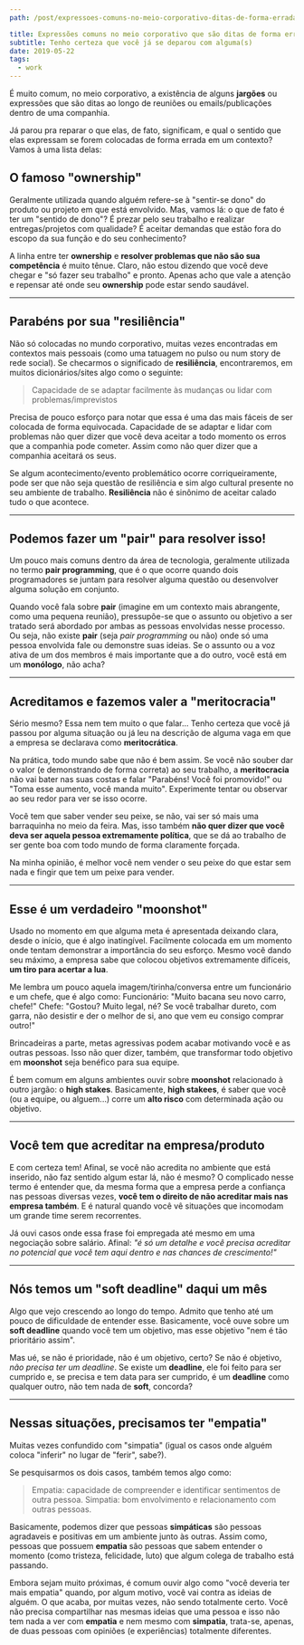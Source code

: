 ```yaml
---
path: /post/expressoes-comuns-no-meio-corporativo-ditas-de-forma-errada/

title: Expressões comuns no meio corporativo que são ditas de forma errada
subtitle: Tenho certeza que você já se deparou com alguma(s)
date: 2019-05-22
tags:
  - work
---
```


É muito comum, no meio corporativo, a existência de alguns **jargões** ou expressões que são ditas ao longo de reuniões ou emails/publicações dentro de uma companhia.

Já parou pra reparar o que elas, de fato, significam, e qual o sentido que elas expressam se forem colocadas de forma errada em um contexto? Vamos à uma lista delas:

## O famoso "ownership"

Geralmente utilizada quando alguém refere-se à "sentir-se dono" do produto ou projeto em que está envolvido.
Mas, vamos lá: o que de fato é ter um "sentido de dono"? É prezar pelo seu trabalho e realizar entregas/projetos com qualidade? É aceitar demandas que estão fora do escopo da sua função e do seu conhecimento?

A linha entre ter **ownership** e **resolver problemas que não são sua competência** é muito tênue.
Claro, não estou dizendo que você deve chegar e "só fazer seu trabalho" e pronto. Apenas acho que vale a atenção e repensar até onde seu **ownership** pode estar sendo saudável.

___

## Parabéns por sua "resiliência"

Não só colocadas no mundo corporativo, muitas vezes encontradas em contextos mais pessoais (como uma tatuagem no pulso ou num story de rede social).
Se checarmos o significado de **resiliência**, encontraremos, em muitos dicionários/sites algo como o seguinte:

> Capacidade de se adaptar facilmente às mudanças ou lidar com problemas/imprevistos

Precisa de pouco esforço para notar que essa é uma das mais fáceis de ser colocada de forma equivocada.
Capacidade de se adaptar e lidar com problemas não quer dizer que você deva aceitar a todo momento os erros que a companhia pode cometer. Assim como não quer dizer que a companhia aceitará os seus.

Se algum acontecimento/evento problemático ocorre corriqueiramente, pode ser que não seja questão de resiliência e sim algo cultural presente no seu ambiente de trabalho. **Resiliência** não é sinônimo de aceitar calado tudo o que acontece.

___

## Podemos fazer um "pair" para resolver isso!

Um pouco mais comuns dentro da área de tecnologia, geralmente utilizada no termo **pair programming**, que é o que ocorre quando dois programadores se juntam para resolver alguma questão ou desenvolver alguma solução em conjunto.

Quando você fala sobre **pair** (imagine em um contexto mais abrangente, como uma pequena reunião), pressupõe-se que o assunto ou objetivo a ser tratado será abordado por ambas as pessoas envolvidas nesse processo. Ou seja, não existe **pair** (seja *pair programming* ou não) onde só uma pessoa envolvida fale ou demonstre suas ideias. Se o assunto ou a voz ativa de um dos membros é mais importante que a do outro, você está em um **monólogo**, não acha?

___

## Acreditamos e fazemos valer a "meritocracia"

Sério mesmo? Essa nem tem muito o que falar...
Tenho certeza que você já passou por alguma situação ou já leu na descrição de alguma vaga em que a empresa se declarava como **meritocrática**.

Na prática, todo mundo sabe que não é bem assim. Se você não souber dar o valor (e demonstrando de forma correta) ao seu trabalho, a **meritocracia** não vai bater nas suas costas e falar "Parabéns! Você foi promovido!" ou "Toma esse aumento, você manda muito". Experimente tentar ou observar ao seu redor para ver se isso ocorre.

Você tem que saber vender seu peixe, se não, vai ser só mais uma barraquinha no meio da feira.
Mas, isso também **não quer dizer que você deva ser aquela pessoa extremamente política**, que se dá ao trabalho de ser gente boa com todo mundo de forma claramente forçada.

Na minha opinião, é melhor você nem vender o seu peixe do que estar sem nada e fingir que tem um peixe para vender.

___

## Esse é um verdadeiro "moonshot"

Usado no momento em que alguma meta é apresentada deixando clara, desde o início, que é algo inatingível. Facilmente colocada em um momento onde tentam demonstrar a importância do seu esforço. Mesmo você dando seu máximo, a empresa sabe que colocou objetivos extremamente difíceis, **um tiro para acertar a lua**.

Me lembra um pouco aquela imagem/tirinha/conversa entre um funcionário e um chefe, que é algo como:
Funcionário: "Muito bacana seu novo carro, chefe!"
Chefe: "Gostou? Muito legal, né? Se você trabalhar dureto, com garra, não desistir e der o melhor de si, ano que vem eu consigo comprar outro!"

Brincadeiras a parte, metas agressivas podem acabar motivando você e as outras pessoas. Isso não quer dizer, também, que transformar todo objetivo em **moonshot** seja benéfico para sua equipe.

É bem comum em alguns ambientes ouvir sobre **moonshot** relacionado à outro jargão: o **high stakes**.
Basicamente, **high stakees**, é saber que você (ou a equipe, ou alguem...) corre um **alto risco** com determinada ação ou objetivo.

___

## Você tem que acreditar na empresa/produto

E com certeza tem! Afinal, se você não acredita no ambiente que está inserido, não faz sentido algum estar lá, não é mesmo?
O complicado nesse termo é entender que, da mesma forma que a empresa perde a confiança nas pessoas diversas vezes, **você tem o direito de não acreditar mais nas empresa também**. E é natural quando você vê situações que incomodam um grande time serem recorrentes.

Já ouvi casos onde essa frase foi empregada até mesmo em uma negociação sobre salário. Afinal: *"é só um detalhe e você precisa acreditar no potencial que você tem aqui dentro e nas chances de crescimento!"*
___

## Nós temos um "soft deadline" daqui um mês

Algo que vejo crescendo ao longo do tempo. Admito que tenho até um pouco de dificuldade de entender esse.
Basicamente, você ouve sobre um **soft deadline** quando você tem um objetivo, mas esse objetivo "nem é tão prioritário assim".

Mas ué, se não é prioridade, não é um objetivo, certo? Se não é objetivo, *não precisa ter um deadline*.
Se existe um **deadline**, ele foi feito para ser cumprido e, se precisa e tem data para ser cumprido, é um **deadline** como qualquer outro, não tem nada de **soft**, concorda?

___

## Nessas situações, precisamos ter "empatia"

Muitas vezes confundido com "simpatia" (igual os casos onde alguém coloca "inferir" no lugar de "ferir", sabe?).

Se pesquisarmos os dois casos, também temos algo como:

> Empatia: capacidade de compreender e identificar sentimentos de outra pessoa.
> Simpatia: bom envolvimento e relacionamento com outras pessoas.

Basicamente, podemos dizer que pessoas **simpáticas** são pessoas agradaveis e positivas em um ambiente junto às outras. Assim como, pessoas que possuem **empatia** são pessoas que sabem entender o momento (como tristeza, felicidade, luto) que algum colega de trabalho está passando.

Embora sejam muito próximas, é comum ouvir algo como "você deveria ter mais empatia" quando, por algum motivo, você vai contra as ideias de alguém. O que acaba, por muitas vezes, não sendo totalmente certo. Você não precisa compartilhar nas mesmas ideias que uma pessoa e isso não tem nada a ver com **empatia** e nem mesmo com **simpatia**, trata-se, apenas, de duas pessoas com opiniões (e experiências) totalmente diferentes.

